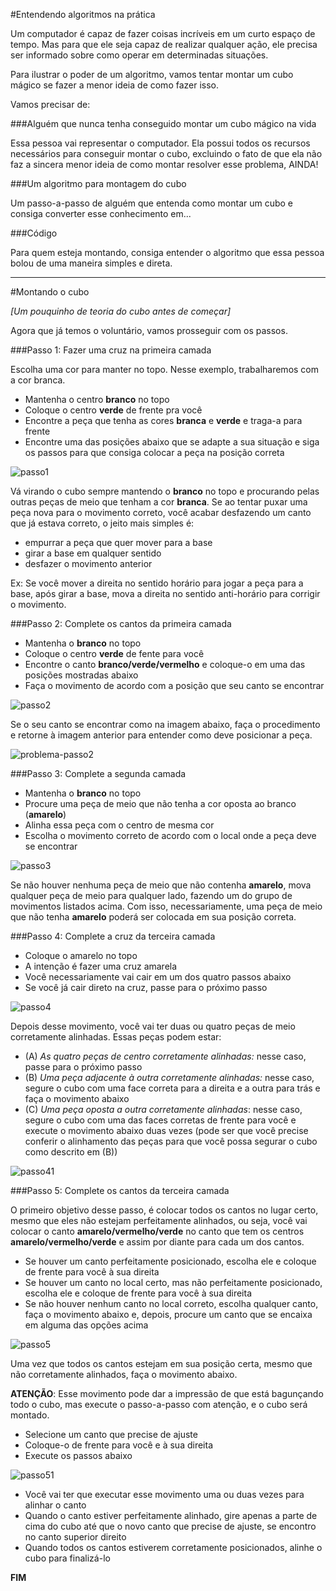#Entendendo algoritmos na prática

Um computador é capaz de fazer coisas incríveis em um curto espaço de tempo. Mas para que ele seja capaz de realizar qualquer ação, ele precisa ser informado sobre como operar em determinadas situações.

Para ilustrar o poder de um algoritmo, vamos tentar montar um cubo mágico se fazer a menor ideia de como fazer isso.

Vamos precisar de:

###Alguém que nunca tenha conseguido montar um cubo mágico na vida

Essa pessoa vai representar o computador. Ela possui todos os recursos necessários para conseguir montar o cubo, excluindo o fato de que ela não faz a sincera menor ideia de como montar resolver esse problema, AINDA!

###Um algoritmo para montagem do cubo

Um passo-a-passo de alguém que entenda como montar um cubo e consiga converter esse conhecimento em...

###Código

Para quem esteja montando, consiga entender o algoritmo que essa pessoa bolou de uma maneira simples e direta.

---

#Montando o cubo

_[Um pouquinho de teoria do cubo antes de começar]_

Agora que já temos o voluntário, vamos prosseguir com os passos.

###Passo 1: Fazer uma cruz na primeira camada

Escolha uma cor para manter no topo. Nesse exemplo, trabalharemos com a cor branca.

- Mantenha o centro **branco** no topo
- Coloque o centro **verde** de frente pra você
- Encontre a peça que tenha as cores **branca** e **verde** e traga-a para frente
- Encontre uma das posições abaixo que se adapte a sua situação e siga os passos para que consiga colocar a peça na posição correta

![passo1](https://cdn.shopify.com/s/files/1/0646/0891/files/1a_480x480.png?v=1551225873 'Primeiro passo')

Vá virando o cubo sempre mantendo o **branco** no topo e procurando pelas outras peças de meio que tenham a cor **branca**. Se ao tentar puxar uma peça nova para o movimento correto, você acabar desfazendo um canto que já estava correto, o jeito mais simples é:

- empurrar a peça que quer mover para a base
- girar a base em qualquer sentido
- desfazer o movimento anterior

Ex: Se você mover a direita no sentido horário para jogar a peça para a base, após girar a base, mova a direita no sentido anti-horário para corrigir o movimento.

###Passo 2: Complete os cantos da primeira camada

- Mantenha o **branco** no topo
- Coloque o centro **verde** de fente para você
- Encontre o canto **branco/verde/vermelho** e coloque-o em uma das posições mostradas abaixo
- Faça o movimento de acordo com a posição que seu canto se encontrar

![passo2](https://cdn.shopify.com/s/files/1/0646/0891/files/2a_480x480.png?v=1551225939 'Segundo passo')

Se o seu canto se encontrar como na imagem abaixo, faça o procedimento e retorne à imagem anterior para entender como deve posicionar a peça.

![problema-passo2](https://cdn.shopify.com/s/files/1/0646/0891/files/2b_3a61795a-88f0-4fb6-bce2-4ba62b988595_240x240.png?v=155122752 'Problema segundo passo')

###Passo 3: Complete a segunda camada

- Mantenha o **branco** no topo
- Procure uma peça de meio que não tenha a cor oposta ao branco (**amarelo**)
- Alinha essa peça com o centro de mesma cor
- Escolha o movimento correto de acordo com o local onde a peça deve se encontrar

![passo3](https://cdn.shopify.com/s/files/1/0646/0891/files/3a_480x480.png?v=1551226138 'Terceiro passo')

Se não houver nenhuma peça de meio que não contenha **amarelo**, mova qualquer peça de meio para qualquer lado, fazendo um do grupo de movimentos listados acima. Com isso, necessariamente, uma peça de meio que não tenha **amarelo** poderá ser colocada em sua posição correta.

###Passo 4: Complete a cruz da terceira camada

- Coloque o amarelo no topo
- A intenção é fazer uma cruz amarela
- Você necessariamente vai cair em um dos quatro passos abaixo
- Se você já cair direto na cruz, passe para o próximo passo

![passo4](https://cdn.shopify.com/s/files/1/0646/0891/files/4a_480x480.png?v=1551226233 'Quarto passo')

Depois desse movimento, você vai ter duas ou quatro peças de meio corretamente alinhadas. Essas peças podem estar:

- (A) _As quatro peças de centro corretamente alinhadas:_ nesse caso, passe para o próximo passo
- (B) _Uma peça adjacente à outra corretamente alinhadas:_ nesse caso, segure o cubo com uma face correta para a direita e a outra para trás e faça o movimento abaixo
- (C) _Uma peça oposta a outra corretamente alinhadas_: nesse caso, segure o cubo com uma das faces corretas de frente para você e execute o movimento abaixo duas vezes (pode ser que você precise conferir o alinhamento das peças para que você possa segurar o cubo como descrito em (B))

![passo41](https://cdn.shopify.com/s/files/1/0646/0891/files/4b_480x480.png?v=1551226379 'Quarto ponto um passo')

###Passo 5: Complete os cantos da terceira camada

O primeiro objetivo desse passo, é colocar todos os cantos no lugar certo, mesmo que eles não estejam perfeitamente alinhados, ou seja, você vai colocar o canto **amarelo/vermelho/verde** no canto que tem os centros **amarelo/vermelho/verde** e assim por diante para cada um dos cantos.

- Se houver um canto perfeitamente posicionado, escolha ele e coloque de frente para você à sua direita
- Se houver um canto no local certo, mas não perfeitamente posicionado, escolha ele e coloque de frente para você à sua direita
- Se não houver nenhum canto no local correto, escolha qualquer canto, faça o movimento abaixo e, depois, procure um canto que se encaixa em alguma das opções acima

![passo5](https://cdn.shopify.com/s/files/1/0646/0891/files/5a_480x480.png?v=1551226421 'Quinto passo')

Uma vez que todos os cantos estejam em sua posição certa, mesmo que não corretamente alinhados, faça o movimento abaixo.

**ATENÇÃO**: Esse movimento pode dar a impressão de que está bagunçando todo o cubo, mas execute o passo-a-passo com atenção, e o cubo será montado.

- Selecione um canto que precise de ajuste
- Coloque-o de frente para você e à sua direita
- Execute os passos abaixo

![passo51](https://cdn.shopify.com/s/files/1/0646/0891/files/5b_480x480.png?v=1551226481 'Quinto ponto um passo')

- Você vai ter que executar esse movimento uma ou duas vezes para alinhar o canto
- Quando o canto estiver perfeitamente alinhado, gire apenas a parte de cima do cubo até que o novo canto que precise de ajuste, se encontro no canto superior direito
- Quando todos os cantos estiverem corretamente posicionados, alinhe o cubo para finalizá-lo

**FIM**
